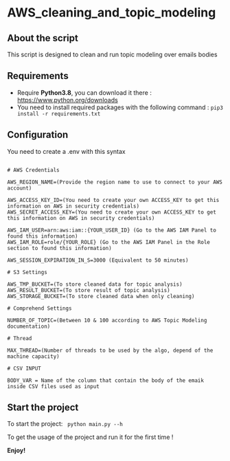 # AWS_cleaning_and_topic_modeling

## About the script

This script is designed to clean and run topic modeling over emails bodies

## Requirements
 
* Require __Python3.8__, you can download it there : https://www.python.org/downloads
* You need to install required packages with the following command :  `pip3 install -r requirements.txt`

## Configuration

You need to create a .env with this syntax

```

# AWS Credentials

AWS_REGION_NAME=(Provide the region name to use to connect to your AWS account)

AWS_ACCESS_KEY_ID=(You need to create your own ACCESS_KEY to get this information on AWS in security credentials)
AWS_SECRET_ACCESS_KEY=(You need to create your own ACCESS_KEY to get this information on AWS in security credentials)

AWS_IAM_USER=arn:aws:iam::{YOUR_USER_ID} (Go to the AWS IAM Panel to found this information)
AWS_IAM_ROLE=role/{YOUR_ROLE} (Go to the AWS IAM Panel in the Role section to found this information)

AWS_SESSION_EXPIRATION_IN_S=3000 (Equivalent to 50 minutes)

# S3 Settings

AWS_TMP_BUCKET=(To store cleaned data for topic analysis)
AWS_RESULT_BUCKET=(To store result of topic analysis)
AWS_STORAGE_BUCKET=(To store cleaned data when only cleaning)

# Comprehend Settings

NUMBER_OF_TOPIC=(Between 10 & 100 according to AWS Topic Modeling documentation)

# Thread

MAX_THREAD=(Number of threads to be used by the algo, depend of the machine capacity)

# CSV INPUT

BODY_VAR = Name of the column that contain the body of the emaik inside CSV files used as input

```

## Start the project

To start the project:  ``` python main.py --h```

To get the usage of the project and run it for the first time !

**Enjoy!**

